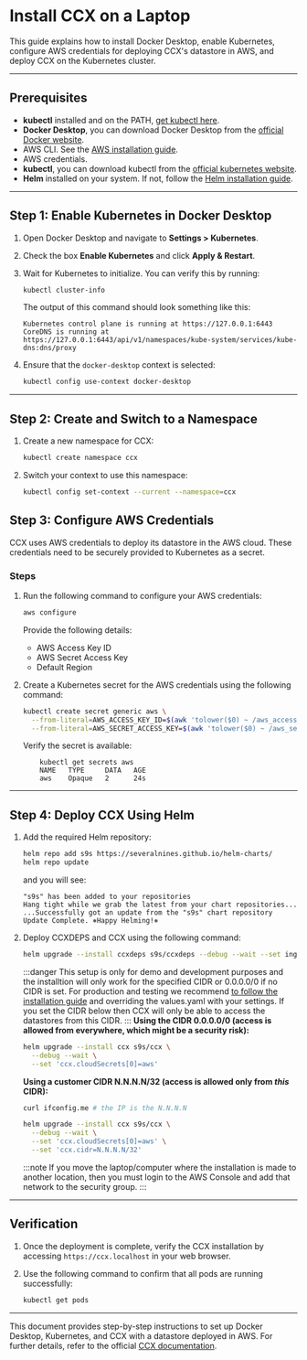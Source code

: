 # Install CCX on a Laptop

This guide explains how to install Docker Desktop, enable Kubernetes, configure AWS credentials for deploying CCX's datastore in AWS, and deploy CCX on the Kubernetes cluster.

---

## Prerequisites
- **kubectl** installed and on the PATH, [get kubectl here](https://kubernetes.io/docs/tasks/tools/#kubectl).
- **Docker Desktop**, you can download Docker Desktop from the [official Docker website](https://www.docker.com/products/docker-desktop/).
- AWS CLI. See the [AWS installation guide](https://docs.aws.amazon.com/cli/latest/userguide/getting-started-install.html).
- AWS credentials.
- **kubectl**, you can download kubectl from the [official kubernetes website](https://kubernetes.io/releases/download/).
- **Helm** installed on your system. If not, follow the [Helm installation guide](https://helm.sh/docs/intro/install/).

---

## Step 1: Enable Kubernetes in Docker Desktop

1. Open Docker Desktop and navigate to **Settings > Kubernetes**.
2. Check the box **Enable Kubernetes** and click **Apply & Restart**.
3. Wait for Kubernetes to initialize. You can verify this by running:

    ```bash
    kubectl cluster-info
    ```
    The output of this command should look something like this:
    ```
    Kubernetes control plane is running at https://127.0.0.1:6443
    CoreDNS is running at https://127.0.0.1:6443/api/v1/namespaces/kube-system/services/kube-dns:dns/proxy
    ```

4. Ensure that the `docker-desktop` context is selected:

    ```bash
    kubectl config use-context docker-desktop
    ```

---
## Step 2: Create and Switch to a Namespace

1. Create a new namespace for CCX:

    ```bash
    kubectl create namespace ccx
    ```

2. Switch your context to use this namespace:

    ```bash
    kubectl config set-context --current --namespace=ccx
    ```

## Step 3: Configure AWS Credentials

CCX uses AWS credentials to deploy its datastore in the AWS cloud. These credentials need to be securely provided to Kubernetes as a secret.

### Steps

1. Run the following command to configure your AWS credentials:

    ```bash
    aws configure
    ```

    Provide the following details:
    - AWS Access Key ID
    - AWS Secret Access Key
    - Default Region

    
2. Create a Kubernetes secret for the AWS credentials using the following command:

    ```bash
    kubectl create secret generic aws \
      --from-literal=AWS_ACCESS_KEY_ID=$(awk 'tolower($0) ~ /aws_access_key_id/ {print $NF; exit}' ~/.aws/credentials) \
      --from-literal=AWS_SECRET_ACCESS_KEY=$(awk 'tolower($0) ~ /aws_secret_access_key/ {print $NF; exit}' ~/.aws/credentials)
    ```
    Verify the secret is available:
    ```
        kubectl get secrets aws
        NAME   TYPE     DATA   AGE
        aws    Opaque   2      24s
    ```
---


## Step 4: Deploy CCX Using Helm

1. Add the required Helm repository:

    ```bash
    helm repo add s9s https://severalnines.github.io/helm-charts/
    helm repo update
    ```
    and you will see:
    ```
    "s9s" has been added to your repositories
    Hang tight while we grab the latest from your chart repositories...
    ...Successfully got an update from the "s9s" chart repository
    Update Complete. ⎈Happy Helming!⎈
    ```

2. Deploy CCXDEPS and CCX using the following command:
    ```bash
    helm upgrade --install ccxdeps s9s/ccxdeps --debug --wait --set ingressController.enabled=true
    ```
    
    :::danger
    This setup is only for demo and development purposes and the installtion will only work for the specified CIDR or 0.0.0.0/0 if no CIDR is set.
    For production and testing we recommend [to follow the installation guide](docs/admin/Installation/Index) and overriding the values.yaml with your settings. If you set the CIDR below then CCX will only be able to access the datastores from this CIDR.
    :::
    **Using the CIDR 0.0.0.0/0 (access is allowed from everywhere, which might be a security risk):**
    ```bash
    helm upgrade --install ccx s9s/ccx \
      --debug --wait \
      --set 'ccx.cloudSecrets[0]=aws'
    ```
    **Using a customer CIDR N.N.N.N/32 (access is allowed only from *this* CIDR):**
    ```bash
    curl ifconfig.me # the IP is the N.N.N.N 

    helm upgrade --install ccx s9s/ccx \
      --debug --wait \
      --set 'ccx.cloudSecrets[0]=aws' \
      --set 'ccx.cidr=N.N.N.N/32'
    ```
    :::note
    If you move the laptop/computer where the installation is made to another location, then you must login to the AWS Console and add that network to the security group.
    :::
---

## Verification

1. Once the deployment is complete, verify the CCX installation by accessing `https://ccx.localhost` in your web browser.
2. Use the following command to confirm that all pods are running successfully:

    ```bash
    kubectl get pods
    ```

---

This document provides step-by-step instructions to set up Docker Desktop, Kubernetes, and CCX with a datastore deployed in AWS. For further details, refer to the official [CCX documentation](https://severalnines.github.io/ccx-docs/).

